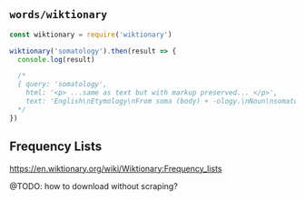 ## `words/wiktionary`

```js
const wiktionary = require('wiktionary')

wiktionary('somatology').then(result => {
  console.log(result)

  /*
  { query: 'somatology',
    html: '<p> ...same as text but with markup preserved... </p>',
    text: 'English\nEtymology\nFrom soma (body) +‎ -ology.\nNoun\nsomatology (usually uncountable, plural somatologies)\nThe study of the physical nature of human beings.\nDerived terms\nanthroposomatology\n' }
  */
})
```

## Frequency Lists

https://en.wiktionary.org/wiki/Wiktionary:Frequency_lists

@TODO: how to download without scraping?
